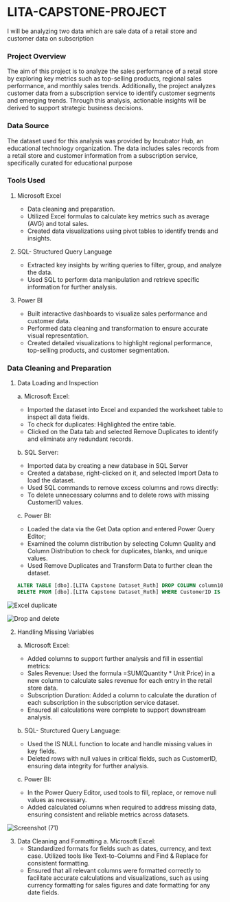 # LITA-CAPSTONE-PROJECT
I will be analyzing two data which are sale data of a retail store and customer data on subscription

### Project Overview
The aim of this project is to analyze the sales performance of a retail store by exploring key metrics such as top-selling products, regional sales performance, and monthly sales trends. Additionally, the project analyzes customer data from a subscription service to identify customer segments and emerging trends. Through this analysis, actionable insights will be derived to support strategic business decisions.

### Data Source
The dataset used for this analysis was provided by Incubator Hub, an educational technology organization. The data includes sales records from a retail store and customer information from a subscription service, specifically curated for educational purpose

### Tools Used
1. Microsoft Excel
   - Data cleaning and preparation.
   - Utilized Excel formulas to calculate key metrics such as average (AVG) and total sales.
   - Created data visualizations using pivot tables to identify trends and insights.

2. SQL- Structured Query Language
   - Extracted key insights by writing queries to filter, group, and analyze the data.
   - Used SQL to perform data manipulation and retrieve specific information for further analysis.

3. Power BI
   - Built interactive dashboards to visualize sales performance and customer data.
   - Performed data cleaning and transformation to ensure accurate visual representation.
   - Created detailed visualizations to highlight regional performance, top-selling products, and customer segmentation.

### Data Cleaning and Preparation
1. Data Loading and Inspection
   
   a. Microsoft Excel:
      - Imported the dataset into Excel and expanded the worksheet table to inspect all data fields.
      - To check for duplicates: Highlighted the entire table.
      - Clicked on the Data tab and selected Remove Duplicates to identify and eliminate any redundant records.
        
   b. SQL Server:
      - Imported data by creating a new database in SQL Server
      - Created a database, right-clicked on it, and selected Import Data to load the dataset.
      - Used SQL commands to remove excess columns and rows directly:
      - To delete unnecessary columns and to delete rows with missing CustomerID values.
   
   c. Power BI:
     - Loaded the data via the Get Data option and entered Power Query Editor;
     - Examined the column distribution by selecting Column Quality and Column Distribution to check for duplicates, blanks, and unique values.
     - Used Remove Duplicates and Transform Data to further clean the dataset.
   
      ```SQL
      ALTER TABLE [dbo].[LITA Capstone Dataset_Ruth] DROP COLUMN column10;
      DELETE FROM [dbo].[LITA Capstone Dataset_Ruth] WHERE CustomerID IS NULL;

   
![Excel duplicate](https://github.com/user-attachments/assets/54c4f976-30f5-477e-a4de-e7eb0ff430a4)


![Drop and delete](https://github.com/user-attachments/assets/35e32130-8367-477d-b9df-924e9897206c)

2. Handling Missing Variables

   a. Microsoft Excel:
      - Added columns to support further analysis and fill in essential metrics:
      - Sales Revenue: Used the formula =SUM(Quantity * Unit Price) in a new column to calculate sales revenue for each entry in the retail store data.
      - Subscription Duration: Added a column to calculate the duration of each subscription in the subscription service dataset.
      - Ensured all calculations were complete to support downstream analysis.
   
   b. SQL- Sturctured Query Language:
      - Used the IS NULL function to locate and handle missing values in key fields.
      - Deleted rows with null values in critical fields, such as CustomerID, ensuring data integrity for further analysis.
   
   c. Power BI:
      - In the Power Query Editor, used tools to fill, replace, or remove null values as necessary.
      - Added calculated columns when required to address missing data, ensuring consistent and reliable metrics across datasets.
        
![Screenshot (71)](https://github.com/user-attachments/assets/95142c69-ccd6-4e8b-b49c-abedaf167a28)


3. Data Cleaning and Formatting
   a. Microsoft Excel:
    - Standardized formats for fields such as dates, currency, and text case. Utilized tools like Text-to-Columns and Find & Replace for consistent formatting.
    - Ensured that all relevant columns were formatted correctly to facilitate accurate calculations and visualizations, such as using currency formatting for sales figures and date 
      formatting for any date fields.





   
